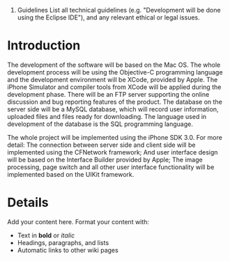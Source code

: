 1. Guidelines List all technical guidelines (e.g. "Development will be done using the
Eclipse IDE"), and any relevant ethical or legal issues.

# Introduction #

The development of the software will be based on the Mac OS. The whole development process will be using the Objective-C programming language and the development environment will be XCode, provided by Apple. The iPhone Simulator and compiler tools from XCode will be applied during the development phase. There will be an FTP server supporting the online discussion and bug reporting features of the product. The database on the server side will be a MySQL database, which will record user information, uploaded files and files ready for downloading. The language used in development of the database is the SQL programming language.

The whole project will be implemented using the iPhone SDK 3.0. For more detail: The connection between server side and client side will be implemented using the CFNetwork framework; And user interface design will be based on the Interface Builder provided by Apple; The image processing, page switch and all other user interface functionality will be implemented based on the UIKit framework.

# Details #

Add your content here.  Format your content with:
  * Text in **bold** or _italic_
  * Headings, paragraphs, and lists
  * Automatic links to other wiki pages